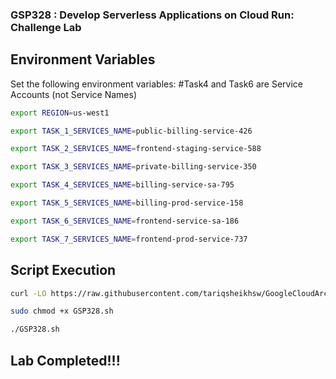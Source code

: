 ### GSP328 :  Develop Serverless Applications on Cloud Run: Challenge Lab 

## Environment Variables

Set the following environment variables:
#Task4 and Task6 are Service Accounts (not Service Names)

```bash
export REGION=us-west1

export TASK_1_SERVICES_NAME=public-billing-service-426

export TASK_2_SERVICES_NAME=frontend-staging-service-588

export TASK_3_SERVICES_NAME=private-billing-service-350

export TASK_4_SERVICES_NAME=billing-service-sa-795

export TASK_5_SERVICES_NAME=billing-prod-service-158

export TASK_6_SERVICES_NAME=frontend-service-sa-186

export TASK_7_SERVICES_NAME=frontend-prod-service-737
```

## Script Execution



```bash
curl -LO https://raw.githubusercontent.com/tariqsheikhsw/GoogleCloudArchitectLabs/main/Solutions/GSP328.sh

sudo chmod +x GSP328.sh

./GSP328.sh
```

## Lab Completed!!!

